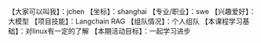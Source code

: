 【大家可以叫我】：jchen 
【坐标】：shanghai 
【专业/职业】：swe 
【兴趣爱好】：大模型 
【项目技能】：Langchain RAG 
【组队情况】：个人组队 
【本课程学习基础】：对linux有一定的了解 
【本期活动目标】：一起学习进步
